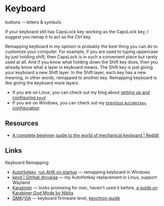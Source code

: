 # Keyboard

buttons ⇾ letters & symbols

If your keyboard still has CapsLock key working as the CapsLock key, I suggest
you remap it to act as the Ctrl key.

Remapping keyboard in my opinion is probably the best thing you can do to
customize your computer. For example, if you are used to typing uppercase by
just holding shift, then CapsLock is in such a convenient place but rarely used
at all. And if you know what holding down the Shift key does, then you already
know what a layer in keyboard means. The Shift key is just giving your keyboard
a new Shift layer. In the Shift layer, each key has a new meaning, in other
words, remapped to another key. Remapping keyboard is like giving the keyboard
more layers.

- If you are on Linux, you can check out my blog about
  [setting up and configuring `keyd`](/blog/2024/09/08/keyd)
- If you are on Windows, you can check out my
  [previous `AutoHotkey` configuration](https://github.com/ethanppl/ahk)

## Resources

- [A complete beginner guide to the world of mechanical keyboard | Reddit](https://www.reddit.com/r/MechanicalKeyboards/comments/hlf0ql/a_complete_beginner_guide_to_the_world_of/)

## Links

Keyboard Remapping

- [AutoHotkey](https://github.com/ethanppl/ahk),
  [run AHK on startup](https://stackoverflow.com/questions/41723490/how-to-build-ahk-scripts-automatically-on-startup)
  — remapping keyboard in Windows
- [keyd | GitHub @rvaiga](https://github.com/rvaiya/keyd) — my AutoHotkey
  replacement in Linux, support Wayland
- [Karabiner](https://karabiner-elements.pqrs.org/docs/getting-started/features/)
  — looks promising for mac, haven't used it before,
  [a guide on Karabiner God Mode by Nikita](https://medium.com/@nikitavoloboev/karabiner-god-mode-7407a5ddc8f6)
- [QMK](https://docs.qmk.fm/#/newbs)/[VIA](https://www.caniusevia.com/docs/specification)
  — keyboard firmware level,
  [keychron guide](https://www.keychron.com/blogs/news/why-qmk-via-is-one-of-the-most-essential-features-for-a-custom-keyboard)
